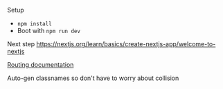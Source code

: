 Setup

- `npm install`
- Boot with `npm run dev`

Next step https://nextjs.org/learn/basics/create-nextjs-app/welcome-to-nextjs

[Routing documentation](https://nextjs.org/docs/routing/introduction)

Auto-gen classnames so don't have to worry about collision
